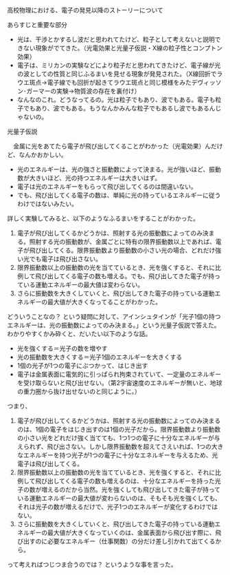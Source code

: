 高校物理における、電子の発見以降のストーリーについて



あらすじと重要な部分

- 光は、干渉とかするし波だと思われてたけど、粒子として考えないと説明できない現象がでてきた。（光電効果と光量子仮説・X線の粒子性とコンプトン効果）
- 電子は、ミリカンの実験などにより粒子だと思われてきたけど、電子線が光の波としての性質と同じふるまいを見せる現象が発見された。（X線回折でラウエ斑点→電子線でも回折が起きてラウエ斑点と同じ模様をみたデヴィッソン･ガーマーの実験→物質波の存在を裏付け）
- なんなのこれ。どうなってるの。光は粒子でもあり、波でもある。電子も粒子でもあり、波でもある。もうなんかみんな粒子でもあるし波でもあるんじゃないの。





光量子仮説

　金属に光をあてたら電子が飛び出してくることがわかった（光電効果）んだけど、なんかおかしい。

- 光のエネルギーは、光の強さと振動数によって決まる。光が強いほど、振動数が大きいほど、光の持つエネルギーは大きいはず。
- 電子は光のエネルギーをもらって飛び出してくるのは間違いない。
- でも、飛び出してくる電子の数は、単純に光の持っているエネルギーに従うわけではないみたい。



詳しく実験してみると、以下のようなふるまいをすることがわかった。

1. 電子が飛び出してくるかどうかは、照射する光の振動数によってのみ決まる。照射する光の振動数が、金属ごとに特有の限界振動数以上であれば、電子が飛び出してくる。限界振動数より振動数の小さい光の場合、どれだけ強い光でも電子は飛び出さない。
2. 限界振動数以上の振動数の光を当てているとき、光を強くすると、それに比例して飛び出してくる電子の数も増える。でも、飛び出してきた電子が持っている運動エネルギーの最大値は変わらない。
3. さらに振動数を大きくしていくと、飛び出してきた電子の持っている運動エネルギーの最大値が大きくなってることがわかった。



どういうことなの？ という疑問に対して、アインシュタインが「光子1個の持つエネルギーは、光の振動数によってのみ決まる。」という光量子仮説で答えた。わかりやすくかみ砕くと、だいたい以下のような話。

- 光を強くする＝光子の数を増やす
- 光の振動数を大きくする＝光子1個のエネルギーを大きくする
- 1個の光子が1つの電子にぶつかって、はじき出す
- 電子は金属表面に電気的に引っぱられ拘束されていて、一定量のエネルギーを受け取らないと飛び出せない。（第2宇宙速度のエネルギーが無いと、地球の重力圏から抜け出せないのと同じように。）



つまり、

1. 電子が飛び出してくるかどうかは、照射する光の振動数によってのみ決まるのは、1個の電子をはじき出すのは1個の光子だから。限界振動数より振動数の小さい光をどれだけ強く当てても、1つ1つの電子に十分なエネルギーが与えられず、飛び出さない。しかし限界振動数を超えてさえいれば、1つの大きなエネルギーを持つ光子が1つの電子に十分なエネルギーを与えるため、光電子は飛び出してくる。
2. 限界振動数以上の振動数の光を当てているとき、光を強くすると、それに比例して飛び出してくる電子の数も増えるのは、十分なエネルギーを持った光子の数が増えるのだから当然。光を強くしても飛び出してきた電子が持っている運動エネルギーの最大値が変わらないのは、そもそも光を強くしても、それは光子の数が増えるだけで、光子1つのエネルギーが変化するわけではない。
3. さらに振動数を大きくしていくと、飛び出してきた電子の持っている運動エネルギーの最大値が大きくなっていくのは、金属表面から飛び出す際に、飛び出すのに必要なエネルギー（仕事関数）の分だけ差し引かれて出てくるから。



って考えればつじつま合うのでは？ というような事を言った。



